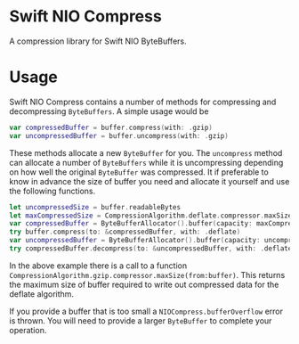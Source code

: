 # Swift NIO Compress

A compression library for Swift NIO ByteBuffers.

# Usage
Swift NIO Compress contains a number of methods for compressing and decompressing `ByteBuffers`. A simple usage would be 
```swift
var compressedBuffer = buffer.compress(with: .gzip)
var uncompressedBuffer = buffer.uncompress(with: .gzip)
```
These methods allocate a new `ByteBuffer` for you. The `uncompress` method can allocate a number of `ByteBuffers` while it is uncompressing depending on how well the original `ByteBuffer` was compressed. It if preferable to know in advance the size of buffer you need and allocate it yourself and use the following functions.
```swift
let uncompressedSize = buffer.readableBytes
let maxCompressedSize = CompressionAlgorithm.deflate.compressor.maxSize(from:buffer)
var compressedBuffer = ByteBufferAllocator().buffer(capacity: maxCompressedSize)
try buffer.compress(to: &compressedBuffer, with: .deflate)
var uncompressedBuffer = ByteBufferAllocator().buffer(capacity: uncompressedSize)
try compressedBuffer.decompress(to: &uncompressedBuffer, with: .deflate)
```
In the above example there is a call to a function `CompressionAlgorithm.gzip.compressor.maxSize(from:buffer)`. This returns the maximum size of buffer required to write out compressed data for the deflate algorithm.

If you provide a buffer that is too small a `NIOCompress.bufferOverflow` error is thrown. You will need to provide a larger `ByteBuffer` to complete your operation.
